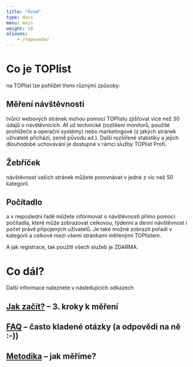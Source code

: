 ```yaml
---
title: "Úvod"
type: docs
menu: main
weight: 10
aliases:
    - /napoveda/
---
```

# Co je TOPlist

na TOPlist lze pohlížet třemi různými způsoby:

## Měření návštěvnosti
tvůrci webových stránek mohou pomocí TOPlistu zjišťovat více než 30 údajů o návštěvnících. Ať už technické (rozlišení monitorů, použité prohlížeče a operační systémy) nebo marketingové (z jakých stránek uživatelé přichází, země původu ad.). Další rozšířené statistiky a jejich dlouhodobé uchovávání je dostupné v rámci služby TOPlist Profi.

## Žebříček
návštěvnost vašich stránek můžete porovnávat v jedné z víc než 50 kategorií.

## Počítadlo
a v neposlední řadě můžete informovat o návštěvnosti přímo pomocí počítadla, které může zobrazovat celkovou, týdenní a denní návštěvnost i počet právě připojených uživatelů. Je také možné zobrazit pořadí v kategorii a celkové mezi všemi stránkami měřenými TOPlistem.

A jak registrace, tak použití všech služeb je ZDARMA.

# Co dál?

Další informace naleznete v následujících odkazech

## [Jak začít?](./jak-zacit/) – 3. kroky k měření
## [FAQ](./faq/) – často kladené otázky (a odpovědi na ně :-))
## [Metodika](./dokumentace/metodika-mereni/) – jak měříme? 
